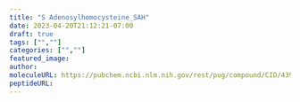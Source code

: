 ```yaml
---
title: "S Adenosylhomocysteine_SAH"
date: 2023-04-20T21:12:21-07:00
draft: true
tags: ["",""]
categories: ["",""]
featured_image: 
author: 
moleculeURL: https://pubchem.ncbi.nlm.nih.gov/rest/pug/compound/CID/439155/record/SDF/?record_type=3d&response_type=display
peptideURL:
---
```

